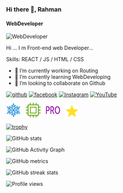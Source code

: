 ### Hi there 👋, Rahman
#### WebDeveloper
![WebDeveloper](https://avatars.githubusercontent.com/u/72277927?v=4)

Hi ... I m Front-end web Developer...

Skills:  REACT / JS / HTML / CSS

- 🔭 I’m currently working on Routing 
- 🌱 I’m currently learning WebDeveloping 
- 👯 I’m looking to collaborate on Github 


[<img src='https://cdn.jsdelivr.net/npm/simple-icons@3.0.1/icons/github.svg' alt='github' height='40'>](https://github.com/https://github.com/mohibuslc)  [<img src='https://cdn.jsdelivr.net/npm/simple-icons@3.0.1/icons/facebook.svg' alt='facebook' height='40'>](https://www.facebook.com/https://www.facebook.com/mohibtraffic)  [<img src='https://cdn.jsdelivr.net/npm/simple-icons@3.0.1/icons/instagram.svg' alt='instagram' height='40'>](https://www.instagram.com/https://www.instagram.com/mail2mohib//)  [<img src='https://cdn.jsdelivr.net/npm/simple-icons@3.0.1/icons/youtube.svg' alt='YouTube' height='40'>](https://www.youtube.com/channel/https://www.youtube.com/channel/UC6WWD5XzrI7mRkTccOMR1xA)  

<a href='https://archiveprogram.github.com/'><img src='https://raw.githubusercontent.com/acervenky/animated-github-badges/master/assets/acbadge.gif' width='40' height='40'></a> <a href='https://docs.github.com/en/developers'><img src='https://raw.githubusercontent.com/acervenky/animated-github-badges/master/assets/devbadge.gif' width='40' height='40'></a> <a href='https://github.com/pricing'><img src='https://raw.githubusercontent.com/acervenky/animated-github-badges/master/assets/pro.gif' width='40' height='40'></a> <a href='https://stars.github.com/'><img src='https://raw.githubusercontent.com/acervenky/animated-github-badges/master/assets/starbadge.gif' width='35' height='35'></a> 

[![trophy](https://github-profile-trophy.vercel.app/?username=https://github.com/mohibuslc)](https://github.com/ryo-ma/github-profile-trophy)

![GitHub stats](https://github-readme-stats.vercel.app/api?username=https://github.com/mohibuslc&show_icons=true)  

![GitHub Activity Graph](https://activity-graph.herokuapp.com/graph?username=https://github.com/mohibuslc)  

![GitHub metrics](https://metrics.lecoq.io/https://github.com/mohibuslc)  

![GitHub streak stats](https://github-readme-streak-stats.herokuapp.com/?user=https://github.com/mohibuslc)  

![Profile views](https://gpvc.arturio.dev/https://github.com/mohibuslc)  
